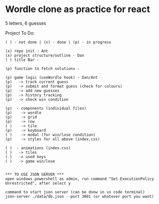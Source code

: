# Wordle clone as practice for react

  5 letters, 6 guesses

  Project To Do:

    ( ) - not done | (x) - done | (p) - in progress
 
    (x) repo init - Ant
    (x) project structure/outline - Dan
    ( ) title Bar -

    (p) function to fetch solutions -

    (p) game logic (useWordle hook) - Dan/Ant 
    (p)   -> track current guess
    (p)   -> submit and format guess (check for colours)
    (p)   -> add new guesses
    (p)   -> history tracking
    (p)   -> check win condition

    (p)  - components (individual files)
    (p)    -> wordle
    (p)    -> grid
    (p)    -> row
    ( )    -> tile
    (p)    -> keyboard
    ( )    -> modal (for win/lose condition)
    (p)    -> styles for all above (index.css)

    ( )  - animations (index.css)
    ( )   -> tiles
    ( )   -> used keys
    ( )   -> game win/lose


    *** TO USE JSON SERVER ***
    open windows powershell as admin, run command "Set-ExecutionPolicy Unrestricted", after select y

    command to start json server (can be donw in vs code terminal) 
    json-server ./data/db.json --port 3001 (or whatever port you want)
#